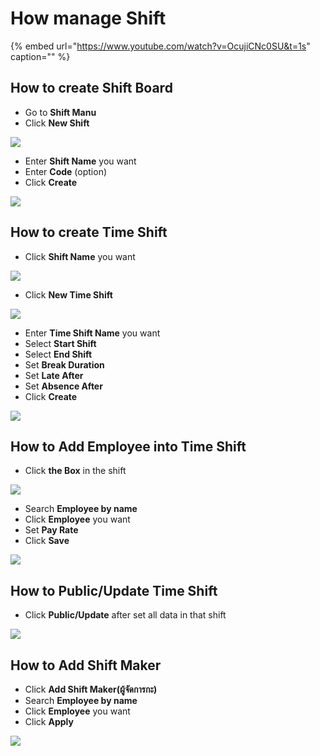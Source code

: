 # How manage Shift

{% embed url="https://www.youtube.com/watch?v=OcujiCNc0SU&t=1s" caption="" %}

## How to create Shift Board

* Go to **Shift Manu**
* Click **New Shift**

![](../.gitbook/assets/app.onedee.ai_en_dashboard-laptop-with-mdpi-screen-19%20%281%29.png)

* Enter **Shift Name** you want
* Enter **Code** \(option\)
* Click **Create**

![](../.gitbook/assets/app.onedee.ai_en_dashboard-laptop-with-mdpi-screen-20.png)

## How to create Time Shift

* Click **Shift Name** you want

![](../.gitbook/assets/app.onedee.ai_en_dashboard-laptop-with-mdpi-screen-19.png)

* Click **New Time Shift**

![](../.gitbook/assets/app.onedee.ai_en_dashboard-laptop-with-mdpi-screen-21.png)

* Enter **Time Shift Name** you want
* Select **Start Shift**
* Select **End Shift**
* Set **Break Duration**
* Set **Late After**
* Set **Absence After**
* Click **Create**

![](../.gitbook/assets/app.onedee.ai_en_dashboard-laptop-with-mdpi-screen-22.png)

## How to Add Employee into Time Shift

* Click **the Box** in the shift 

![](../.gitbook/assets/app.onedee.ai_en_dashboard-laptop-with-mdpi-screen-23.png)

* Search **Employee by name**
* Click **Employee** you want
* Set **Pay Rate**
* Click **Save**

![](../.gitbook/assets/add-employee.gif)

## How to Public/Update Time Shift

* Click **Public/Update** after set all data in that shift

![](../.gitbook/assets/app.onedee.ai_en_dashboard-laptop-with-mdpi-screen-25.png)

## How to Add Shift Maker

* Click **Add Shift Maker\(ผู้จัดการกะ\)**
* Search **Employee by name**
* Click **Employee** you want
* Click **Apply**

![](../.gitbook/assets/add-maker.gif)

